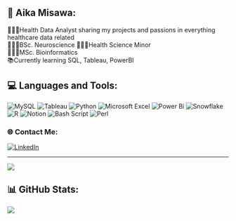 <!-- Simple bio and stats -->

## 🪷 Aika Misawa:
👩🏻‍💻Health Data Analyst sharing my projects and passions in everything healthcare data related<br/>
👩🏻‍🎓BSc. Neuroscience 👩🏻‍🎓Health Science Minor<br/>
👩🏻‍🎓MSc. Bioinformatics<br/>
📚Currently learning SQL, Tableau, PowerBI<br/>

## 💻 Languages and Tools:

![MySQL](https://img.shields.io/badge/mysql-4479A1.svg?style=for-the-badge&logo=mysql&logoColor=white) 
![Tableau](https://img.shields.io/badge/Tableau-E97627?style=for-the-badge&logo=Tableau&logoColor=white)
![Python](https://img.shields.io/badge/python-3670A0?style=for-the-badge&logo=python&logoColor=ffdd54) 
![Microsoft Excel](https://img.shields.io/badge/Microsoft_Excel-217346?style=for-the-badge&logo=microsoft-excel&logoColor=white)
![Power Bi](https://img.shields.io/badge/power_bi-F2C811?style=for-the-badge&logo=powerbi&logoColor=black) 
![Snowflake](https://img.shields.io/badge/snowflake-%2329B5E8.svg?style=for-the-badge&logo=snowflake&logoColor=white) 
![R](https://img.shields.io/badge/r-%23276DC3.svg?style=for-the-badge&logo=r&logoColor=white) 
![Notion](https://img.shields.io/badge/Notion-%23000000.svg?style=for-the-badge&logo=notion&logoColor=white)
![Bash Script](https://img.shields.io/badge/bash_script-%23121011.svg?style=for-the-badge&logo=gnu-bash&logoColor=white) 
![Perl](https://img.shields.io/badge/perl-%2339457E.svg?style=for-the-badge&logo=perl&logoColor=white) 

### 🌐 Contact Me:
[![LinkedIn](https://img.shields.io/badge/LinkedIn-%230077B5.svg?logo=linkedin&logoColor=white)](https://linkedin.com/in/https://www.linkedin.com/in/aika-misawa-762b81300/) 

---
[![](https://visitcount.itsvg.in/api?id=Aika-Misawa&icon=5&color=12)](https://visitcount.itsvg.in)

<!-- Proudly created with GPRM ( https://gprm.itsvg.in ) -->

<!-- Github stats from https://github.com/anuraghazra/github-readme-stats -->
## 📊 GitHub Stats:
![](https://github-readme-streak-stats.herokuapp.com/?user=Aika-Misawa&theme=gruvbox_light&hide_border=false)<br/>
<!-- [![Anurag's GitHub stats](https://github-readme-stats.vercel.app/api?username=Aika-Misawa&show_icons=true&theme=gruvbox_light)](https://github.com/Aika-Misawa/github-readme-stats)<br/> -->
